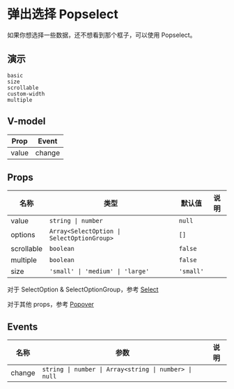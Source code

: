 # 弹出选择 Popselect

如果你想选择一些数据，还不想看到那个框子，可以使用 Popselect。

## 演示
```demo
basic
size
scrollable
custom-width
multiple
```
## V-model
|Prop|Event|
|-|-|
|value|change|

## Props

|名称|类型|默认值|说明|
|-|-|-|-|
|value|`string \| number`|`null`||
|options|`Array<SelectOption \| SelectOptionGroup>`|`[]`||
|scrollable|`boolean`|`false`||
|multiple|`boolean`|`false`||
|size|`'small' \| 'medium' \| 'large'`|`'small'`||

对于 SelectOption & SelectOptionGroup，参考 [Select](n-select#SelectOption-Type)

对于其他 props，参考 [Popover](n-popover#Props)

## Events
|名称|参数|说明|
|-|-|-|
|change|`string \| number \| Array<string \| number> \| null`||